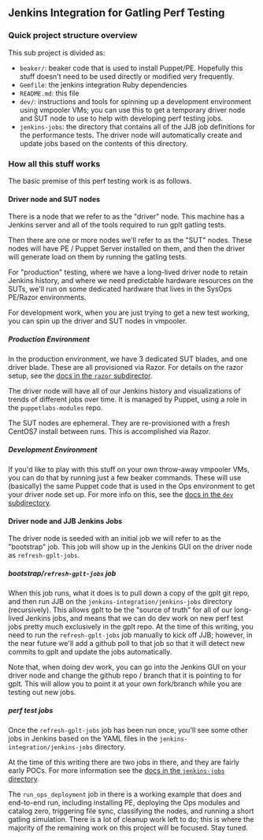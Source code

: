## Jenkins Integration for Gatling Perf Testing

### Quick project structure overview

This sub project is divided as:

  * `beaker/`: beaker code that is used to install Puppet/PE.
    Hopefully this stuff doesn't need to be used directly or modified
    very frequently.
  * `Gemfile`: the jenkins integration Ruby dependencies
  * `README.md`: this file
  * `dev/`: instructions and tools for spinning up a development environment
    using vmpooler VMs; you can use this to get a temporary driver node and
    SUT node to use to help with developing perf testing jobs.
  * `jenkins-jobs`: the directory that contains all of the JJB job
    definitions for the performance tests.  The driver node will automatically
    create and update jobs based on the contents of this directory.

### How all this stuff works

The basic premise of this perf testing work is as follows.

#### Driver node and SUT nodes

There is a node that we refer to as the "driver" node.  This machine has
a Jenkins server and all of the tools required to run gplt gatling tests.

Then there are one or more nodes we'll refer to as the "SUT" nodes.  These
nodes will have PE / Puppet Server installed on them, and then the driver
will generate load on them by running the gatling tests.

For "production" testing, where we have a long-lived driver node to retain Jenkins
history, and where we need predictable hardware resources on the SUTs, we'll
run on some dedicated hardware that lives in the SysOps PE/Razor environments.

For development work, when you are just trying to get a new test working, you
can spin up the driver and SUT nodes in vmpooler.

##### Production Environment

In the production environment, we have 3 dedicated SUT blades, and one driver blade.
These are all provisioned via Razor.  For details on the razor setup,
see the [docs in the `razor` subdirector](./razor).

The driver node will have all of our Jenkins history and visualizations of trends
of different jobs over time.  It is managed by Puppet, using a role
in the `puppetlabs-modules` repo.

The SUT nodes are ephemeral.  They are re-provisioned with a fresh CentOS7 install
between runs.  This is accomplished via Razor.

##### Development Environment

If you'd like to play with this stuff on your own throw-away vmpooler VMs,
you can do that by running just a few beaker commands.  These will use
(basically) the same Puppet code that is used in the Ops environment to get
your driver node set up.  For more info on this, see the
[docs in the `dev` subdirectory](./dev).

#### Driver node and JJB Jenkins Jobs

The driver node is seeded with an initial job we will refer to as the
"bootstrap" job.  This job will show up in the Jenkins GUI on the driver node as
`refresh-gplt-jobs`.

##### bootstrap/`refresh-gplt-jobs` job

When this job runs, what it does is to pull down
a copy of the gplt git repo, and then run JJB on the
`jenkins-integration/jenkins-jobs` directory (recursively).  This allows
gplt to be the "source of truth" for all of our long-lived Jenkins jobs,
and means that we can do dev work on new perf test jobs pretty much
exclusively in the gplt repo.  At the time of this writing, you need to
run the `refresh-gplt-jobs` job manually to kick off JJB; however, in the
near future we'll add a github poll to that job so that it will detect new
commits to gplt and update the jobs automatically.

Note that, when doing dev work, you can go into the Jenkins GUI on your
driver node and change the github repo / branch that it is pointing to for gplt.
This will allow you to point it at your own fork/branch while you are testing out
new jobs.

##### perf test jobs

Once the `refresh-gplt-jobs` job has been run once, you'll see some other jobs in
Jenkins based on the YAML files in the `jenkins-integration/jenkins-jobs` directory.

At the time of this writing there are two jobs in there, and they are fairly early
POCs.  For more information see the
[docs in the `jenkins-jobs` directory](./jenkins-jobs).

The `run_ops_deployment` job in there is a working example that does and end-to-end
run, including installing PE, deploying the Ops modules and catalog zero, triggering
file sync, classifying the nodes, and running a short gatling simulation.  There is
a lot of cleanup work left to do; this is where the majority of the remaining work
on this project will be focused.  Stay tuned.